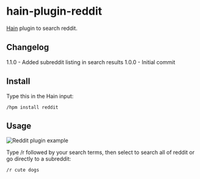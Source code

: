 # hain-plugin-reddit
[Hain](https://github.com/appetizermonster/hain) plugin to search reddit.

## Changelog

1.1.0 - Added subreddit listing in search results
1.0.0 - Initial commit

## Install

Type this in the Hain input:
```
/hpm install reddit
```

## Usage

![Reddit plugin example]('hain-plugin-reddit-ex.gif')

Type /r followed by your search terms, then  select to search all of reddit or go directly to a subreddit:
```
/r cute dogs
```
